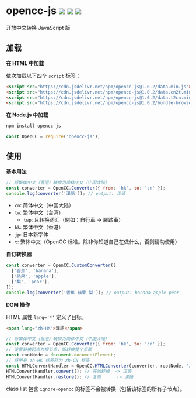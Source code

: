 # opencc-js [![](https://badge.fury.io/js/opencc-js.svg)](https://www.npmjs.com/package/opencc-js) [![](https://github.com/nk2028/opencc-js/workflows/Test/badge.svg)](https://github.com/nk2028/opencc-js/actions?query=workflow%3ATest) [![](https://data.jsdelivr.com/v1/package/npm/opencc-js/badge)](https://www.jsdelivr.com/package/npm/opencc-js)

开放中文转换 JavaScript 版

## 加载

**在 HTML 中加载**

依次加载以下四个 `script` 标签：

```html
<script src="https://cdn.jsdelivr.net/npm/opencc-js@1.0.2/data.min.js"></script>          <!-- 必须加载 -->
<script src="https://cdn.jsdelivr.net/npm/opencc-js@1.0.2/data.cn2t.min.js"></script>     <!-- 需要简转繁时 -->
<script src="https://cdn.jsdelivr.net/npm/opencc-js@1.0.2/data.t2cn.min.js"></script>     <!-- 需要繁转简时 -->
<script src="https://cdn.jsdelivr.net/npm/opencc-js@1.0.2/bundle-browser.min.js"></script><!-- 必须加载 -->
```

**在 Node.js 中加载**

```sh
npm install opencc-js
```

```javascript
const OpenCC = require('opencc-js');
```

## 使用

**基本用法**

```javascript
// 将繁体中文（香港）转换为简体中文（中国大陆）
const converter = OpenCC.Converter({ from: 'hk', to: 'cn' });
console.log(converter('漢語')); // output: 汉语
```

- `cn`: 简体中文（中国大陆）
- `tw`: 繁体中文（台湾）
    - `twp`: 且转换词汇（例如：自行車 -> 腳踏車）
- `hk`: 繁体中文（香港）
- `jp`: 日本新字体
- `t`: 繁体中文（OpenCC 标准。除非你知道自己在做什么，否则请勿使用）

**自订转换器**

```javascript
const converter = OpenCC.CustomConverter([
  ['香蕉', 'banana'],
  ['蘋果', 'apple'],
  ['梨', 'pear'],
]);
console.log(converter('香蕉 蘋果 梨')); // output: banana apple pear
```

**DOM 操作**

HTML 属性 `lang='*'` 定义了目标。

```html
<span lang="zh-HK">漢語</span>
```

```javascript
// 将繁体中文（香港）转换为简体中文（中国大陆）
const converter = OpenCC.Converter({ from: 'hk', to: 'cn' });
// 设置转换起点为根节点，即转换整个页面
const rootNode = document.documentElement;
// 将所有 zh-HK 标签转为 zh-CN 标签
const HTMLConvertHandler = OpenCC.HTMLConverter(converter, rootNode, 'zh-HK', 'zh-CN');
HTMLConvertHandler.convert(); // 开始转换  -> 汉语 
HTMLConvertHandler.restore(); // 复原      -> 漢語
```

class list 包含 `ignore-opencc` 的标签不会被转换（包括该标签的所有子节点）。
